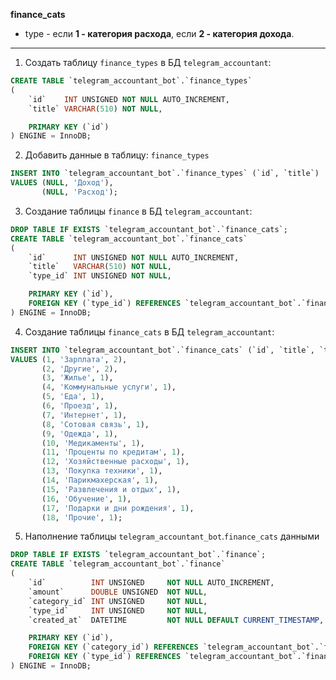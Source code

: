 **finance_cats**

* type - если **1 - категория расхода**, если **2 - категория дохода**.

---

1. Создать таблицу `finance_types` в БД `telegram_accountant`:

```sql
CREATE TABLE `telegram_accountant_bot`.`finance_types`
(
    `id`    INT UNSIGNED NOT NULL AUTO_INCREMENT,
    `title` VARCHAR(510) NOT NULL,

    PRIMARY KEY (`id`)
) ENGINE = InnoDB;
```

2. Добавить данные в таблицу: `finance_types`

```sql
INSERT INTO `telegram_accountant_bot`.`finance_types` (`id`, `title`)
VALUES (NULL, 'Доход'),
       (NULL, 'Расход');
```

3. Создание таблицы `finance` в БД `telegram_accountant`:

```sql
DROP TABLE IF EXISTS `telegram_accountant_bot`.`finance_cats`;
CREATE TABLE `telegram_accountant_bot`.`finance_cats`
(
    `id`      INT UNSIGNED NOT NULL AUTO_INCREMENT,
    `title`   VARCHAR(510) NOT NULL,
    `type_id` INT UNSIGNED NOT NULL,

    PRIMARY KEY (`id`),
    FOREIGN KEY (`type_id`) REFERENCES `telegram_accountant_bot`.`finance_types` (`id`) ON DELETE RESTRICT
) ENGINE = InnoDB;
```

4. Создание таблицы `finance_cats` в БД `telegram_accountant`:

```sql
INSERT INTO `telegram_accountant_bot`.`finance_cats` (`id`, `title`, `type_id`)
VALUES (1, 'Зарплата', 2),
       (2, 'Другие', 2),
       (3, 'Жилье', 1),
       (4, 'Коммунальные услуги', 1),
       (5, 'Еда', 1),
       (6, 'Проезд', 1),
       (7, 'Интернет', 1),
       (8, 'Сотовая связь', 1),
       (9, 'Одежда', 1),
       (10, 'Медикаменты', 1),
       (11, 'Проценты по кредитам', 1),
       (12, 'Хозяйственные расходы', 1),
       (13, 'Покупка техники', 1),
       (14, 'Парикмахерская', 1),
       (15, 'Развлечения и отдых', 1),
       (16, 'Обучение', 1),
       (17, 'Подарки и дни рождения', 1),
       (18, 'Прочие', 1);
```

5. Наполнение таблицы `telegram_accountant_bot`.`finance_cats` данными

```sql
DROP TABLE IF EXISTS `telegram_accountant_bot`.`finance`;
CREATE TABLE `telegram_accountant_bot`.`finance`
(
    `id`          INT UNSIGNED     NOT NULL AUTO_INCREMENT,
    `amount`      DOUBLE UNSIGNED  NOT NULL,
    `category_id` INT UNSIGNED     NOT NULL,
    `type_id`     INT UNSIGNED     NOT NULL,
    `created_at`  DATETIME         NOT NULL DEFAULT CURRENT_TIMESTAMP,

    PRIMARY KEY (`id`),
    FOREIGN KEY (`category_id`) REFERENCES `telegram_accountant_bot`.`finance_cats` (`id`) ON DELETE RESTRICT,
    FOREIGN KEY (`type_id`) REFERENCES `telegram_accountant_bot`.`finance_types` (`id`) ON DELETE RESTRICT
) ENGINE = InnoDB;
```
